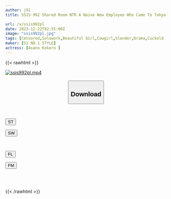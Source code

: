 ```yaml
---
author: j91
title: SSIS-992 Shared Room NTR A Naive New Employee Who Came To Tokyo From Sendai Was Tricked By His Unfaithful Boss And Kept Having Sex From Morning Until Night On A Business Trip Kokoro Asano

url: /v/ssis992pl
date: 2023-12-22T02:55:00Z
image: "ssis992pl.jpg"
tags: [Censored,Solowork,Beautiful Girl,Cowgirl,Slender,Drama,Cuckold	 ]
maker: [S1 NO.1 STYLE]
actress: [Asano Kokoro ]
---
```



{{< rawhtml >}}

<div class="video" data-videoid="0RQw2xvVAAIbjep">
    <a href="javascript:;">
        <img src="/v/ssis992pl/ssis992pl.jpg" width="WIDTH" height="HEIGHT" alt="ssis992pl.mp4" loading="lazy">
    </a>
</div>

<script type="text/javascript" src="https://j91.asia/asset/on-demand-st.js"></script>

<br>
  <link rel="stylesheet" href="https://j91.asia/asset/bs5.css">
  
  <center>
  <button class="btn btn-primary" type="button" data-bs-toggle="collapse" data-bs-target=".multi-collapse" aria-expanded="false" aria-controls="multiCollapseExample1 multiCollapseExample2"><h2>Download</h2></button></center>
</p>
<div class="row">
  <div class="col">
    <div class="collapse multi-collapse" id="multiCollapseExample1">
      <div class="card card-body">
	      	      <br>
<div class="buttons">  
<p><a href="https://streamtape.to/v/0RQw2xvVAAIbjep" target="_blank"><button class="btn-hover color-3"><i class="fa fa-download"></i> ST</button></a></p>
<p><a href="https://flaswish.com/fwfh4zch6vyy" target="_blank"><button class="btn-hover color-2"><i class="fa fa-download"></i> SW</button></a></p></div>
    </div>
  </div>
</div>
  <div class="col">
    <div class="collapse multi-collapse" id="multiCollapseExample2">
      <div class="card card-body">
	      <br>
<div class="buttons">
<p><a href="javascript:;" target="_blank"><button class="btn-hover color-9"><i class="fa fa-download"></i> FL</button></a></p>
<p><a href="javascript:;" target="_blank"><button class="btn-hover color-8"><i class="fa fa-download"></i> FM</button></a></p></div>
<br><br>
      </div>
    </div>
  </div>
</div>

{{< /rawhtml >}}